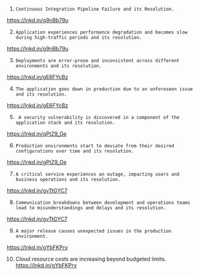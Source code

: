 1.     Continuous Integration Pipeline Failure and its Resolution.
https://lnkd.in/g9nBb79u   

2.     Application experiences performance degradation and becomes slow during high-traffic periods and its resolution.
https://lnkd.in/g9nBb79u   

3.     Deployments are error-prone and inconsistent across different environments and its resolution.
https://lnkd.in/gE6FYcBz   

4.     The application goes down in production due to an unforeseen issue and its resolution.
https://lnkd.in/gE6FYcBz   

5.      A security vulnerability is discovered in a component of the application stack and its resolution.
https://lnkd.in/gPtZ9_Ge   

6.     Production environments start to deviate from their desired configurations over time and its resolution.
https://lnkd.in/gPtZ9_Ge   

7.     A critical service experiences an outage, impacting users and business operations and its resolution.
https://lnkd.in/gvTtGYC7   

8.     Communication breakdowns between development and operations teams lead to misunderstandings and delays and its resolution.
https://lnkd.in/gvTtGYC7   

9.     A major release causes unexpected issues in the production environment.
https://lnkd.in/gYbFKPrv   

10.  Cloud resource costs are increasing beyond budgeted limits.
https://lnkd.in/gYbFKPrv    